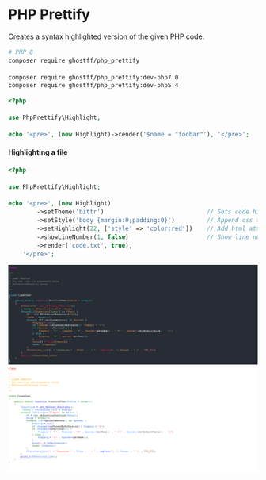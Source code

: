# PHP Prettify 

Creates a syntax highlighted version of the given PHP code.

```bash
# PHP 8
composer require ghostff/php_prettify

composer require ghostff/php_prettify:dev-php7.0
composer require ghostff/php_prettify:dev-php5.4
```

```php
<?php

use PhpPrettify\Highlight;

echo '<pre>', (new Highlight)->render('$name = "foobar"'), '</pre>';
````

#### Highlighting a file
```php
<?php

use PhpPrettify\Highlight;

echo '<pre>', (new Highlight)
        ->setTheme('bittr')                             // Sets code highlight theme.
        ->setStyle('body {margin:0;padding:0}')         // Append css to default to style.
        ->setHighlight(22, ['style' => 'color:red'])    // Add html attributes to selected line(tr).
        ->showLineNumber(1, false)                      // Show line number starting from line 1 and prevent selection of line number.
        ->render('code.txt', true),
    '</pre>';
```

![alt tag](https://github.com/Ghostff/php_prettify/blob/master/images/dark.png)   
![alt tag](https://github.com/Ghostff/php_prettify/blob/master/images/light.png)
